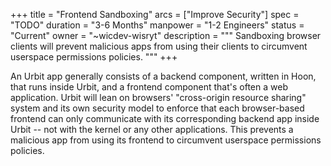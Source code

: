+++
title = "Frontend Sandboxing"
arcs = ["Improve Security"]
spec = "TODO"
duration = "3-6 Months"
manpower = "1-2 Engineers"
status = "Current"
owner = "~wicdev-wisryt"
description = """
Sandboxing browser clients will prevent malicious apps from using their clients to circumvent userspace permissions policies.
"""
+++

An Urbit app generally consists of a backend component, written in Hoon, that runs inside Urbit, and a frontend component that's often a web application.  Urbit will lean on browsers' "cross-origin resource sharing" system and its own security model to enforce that each browser-based frontend can only communicate with its corresponding backend app inside Urbit -- not with the kernel or any other applications.  This prevents a malicious app from using its frontend to circumvent userspace permissions policies.

